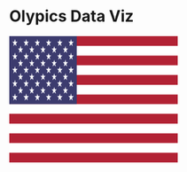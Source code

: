 <!DOCTYPE html>
<html>
<head> 
<meta charset="utf-8"> 
<title>Data_Viz</title> 
</head>
<body>

<h1>Olypics Data Viz</h1>
<img border="0" src="/USA.png" alt="USA" width="304" height="228">

</body>
</html>

